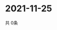 # 2021-11-25
  共 0条

  <!-- BEGIN -->
  <!-- 最后更新时间Thu Nov 25 2021 03:03:50 GMT+0000 (Coordinated Universal Time) -->
  
  <!-- END -->
  
  